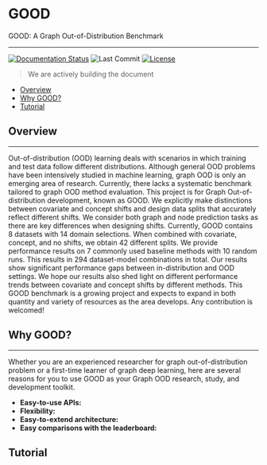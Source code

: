 # GOOD
GOOD: A Graph Out-of-Distribution Benchmark

------------------------------

[license-url]: https://github.com/divelab/GOOD/blob/main/LICENSE
[license-image]:https://img.shields.io/badge/license-GPL3.0-green.svg

[![Documentation Status](https://readthedocs.org/projects/good/badge/?version=latest)](https://good.readthedocs.io/en/latest/?badge=latest)
![Last Commit](https://img.shields.io/github/last-commit/divelab/DIG)
[![License][license-image]][license-url]
> We are actively building the document

* [Overview](overview)
* [Why GOOD?](why-good?)
* [Tutorial](tutorial)

## Overview

------------------------------------------------------
Out-of-distribution (OOD) learning deals with scenarios in which training and test data follow different distributions. 
Although general OOD problems have been intensively studied in machine learning, graph OOD is only an emerging area of research. 
Currently, there lacks a systematic benchmark tailored to graph OOD method evaluation. 
This project is for Graph Out-of-distribution development, known as GOOD.
We explicitly make distinctions between covariate and concept shifts and design data splits that accurately reflect different shifts. 
We consider both graph and node prediction tasks as there are key differences when designing shifts. 
Currently, GOOD contains 8 datasets with 14 domain selections. When combined with covariate, concept, and no shifts, we obtain 42 different splits. 
We provide performance results on 7 commonly used baseline methods with 10 random runs. 
This results in 294 dataset-model combinations in total. Our results show significant performance gaps between in-distribution and OOD settings. 
We hope our results also shed light on different performance trends between covariate and concept shifts by different methods. 
This GOOD benchmark is a growing project and expects to expand in both quantity and variety of resources as the area develops.
Any contribution is welcomed!

## Why GOOD?

----------------------------------------------------
Whether you are an experienced researcher for graph out-of-distribution problem or a first-time learner of graph deep learning, 
here are several reasons for you to use GOOD as your Graph OOD research, study, and development toolkit.

* **Easy-to-use APIs:**
* **Flexibility:**
* **Easy-to-extend architecture:**
* **Easy comparisons with the leaderboard:**

## Tutorial

